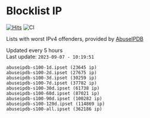 # Blocklist IP

[![Hits](https://hits.seeyoufarm.com/api/count/incr/badge.svg?url=https%3A%2F%2Fgithub.com%2Fborestad%2Fblocklist-ip%2F&count_bg=%2379C83D&title_bg=%23555555&icon=&icon_color=%23E7E7E7&title=hits&edge_flat=false)](https://hits.seeyoufarm.com)  ![CI](https://img.shields.io/github/workflow/status/borestad/blocklist-ip/CI?style=flat-square)

Lists with worst IPv4 offenders, provided by [AbuseIPDB](https://www.abuseipdb.com/)

<!-- FOOTER-PLACEHOLDER -->
Updated every 5 hours<br>
Last update: `2023-09-07 - 10:19:51`
```
abuseipdb-s100-1d.ipset (23645 ip)
abuseipdb-s100-2d.ipset (27675 ip)
abuseipdb-s100-3d.ipset (30259 ip)
abuseipdb-s100-7d.ipset (37782 ip)
abuseipdb-s100-30d.ipset (61738 ip)
abuseipdb-s100-60d.ipset (87021 ip)
abuseipdb-s100-90d.ipset (100282 ip)
abuseipdb-s100-120d.ipset (114869 ip)
abuseipdb-s100-all.ipset (362186 ip)
```
